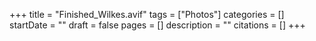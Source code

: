 +++
title = "Finished_Wilkes.avif"
tags = ["Photos"]
categories = []
startDate = ""
draft = false
pages = []
description = ""
citations = []
+++
